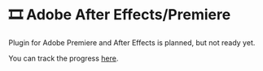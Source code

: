 # 🎞 Adobe After Effects/Premiere

Plugin for Adobe Premiere and After Effects is planned, but not ready yet.

You can track the progress [here](https://github.com/gyroflow/gyroflow/issues/41).
